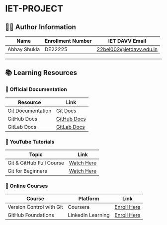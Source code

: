 # IET-PROJECT

## 🧑‍💻 Author Information  
| Name         | Enrollment Number | IET DAVV Email          |
|-------------|------------------|-------------------------|
| Abhay Shukla |  DE22225         | 22bei002@ietdavv.edu.in |

---

## 📚 Learning Resources  

### 🔹 **Official Documentation**
| Resource | Link |
|----------|------|
| Git Documentation | [Git Docs](https://git-scm.com/doc) |
| GitHub Docs | [GitHub Docs](https://docs.github.com/en) |
| GitLab Docs | [GitLab Docs](https://docs.gitlab.com/) |

### 🔹 **YouTube Tutorials**  
| Topic | Link |
|------|------|
| Git & GitHub Full Course | [Watch Here](https://www.youtube.com/watch?v=RGOj5yH7evk) |
| Git for Beginners | [Watch Here](https://www.youtube.com/watch?v=8JJ101D3knE) |


### 🔹 **Online Courses**  
| Course | Platform | Link |
|--------|----------|------|
| Version Control with Git | Coursera | [Enroll Here](https://www.coursera.org/learn/version-control-with-git) |
| GitHub Foundations | LinkedIn Learning | [Enroll Here](https://www.linkedin.com/learning/github-fundamentals) |



